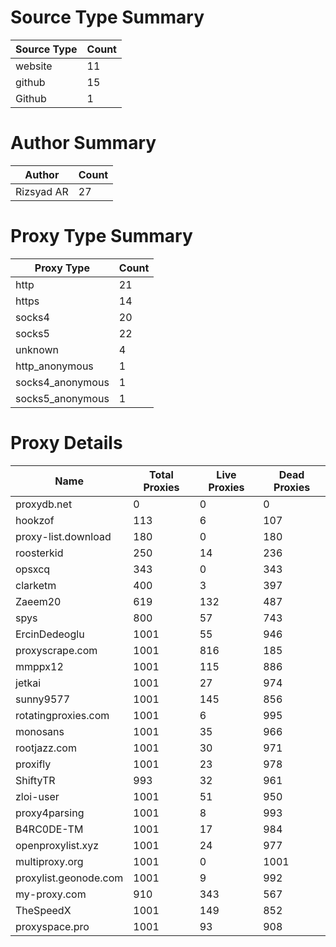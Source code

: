 # Source Type Summary

| Source Type | Count |
|-------------|-------|
| website | 11 |
| github | 15 |
| Github | 1 |


# Author Summary

| Author | Count |
|--------|-------|
| Rizsyad AR | 27 |


# Proxy Type Summary

| Proxy Type | Count |
|------------|-------|
| http | 21 |
| https | 14 |
| socks4 | 20 |
| socks5 | 22 |
| unknown | 4 |
| http_anonymous | 1 |
| socks4_anonymous | 1 |
| socks5_anonymous | 1 |


# Proxy Details

| Name | Total Proxies | Live Proxies | Dead Proxies |
|------|---------------|--------------|---------------|
| proxydb.net | 0 | 0 | 0 |
| hookzof | 113 | 6 | 107 |
| proxy-list.download | 180 | 0 | 180 |
| roosterkid | 250 | 14 | 236 |
| opsxcq | 343 | 0 | 343 |
| clarketm | 400 | 3 | 397 |
| Zaeem20 | 619 | 132 | 487 |
| spys | 800 | 57 | 743 |
| ErcinDedeoglu | 1001 | 55 | 946 |
| proxyscrape.com | 1001 | 816 | 185 |
| mmppx12 | 1001 | 115 | 886 |
| jetkai | 1001 | 27 | 974 |
| sunny9577 | 1001 | 145 | 856 |
| rotatingproxies.com | 1001 | 6 | 995 |
| monosans | 1001 | 35 | 966 |
| rootjazz.com | 1001 | 30 | 971 |
| proxifly | 1001 | 23 | 978 |
| ShiftyTR | 993 | 32 | 961 |
| zloi-user | 1001 | 51 | 950 |
| proxy4parsing | 1001 | 8 | 993 |
| B4RC0DE-TM | 1001 | 17 | 984 |
| openproxylist.xyz | 1001 | 24 | 977 |
| multiproxy.org | 1001 | 0 | 1001 |
| proxylist.geonode.com | 1001 | 9 | 992 |
| my-proxy.com | 910 | 343 | 567 |
| TheSpeedX | 1001 | 149 | 852 |
| proxyspace.pro | 1001 | 93 | 908 |
